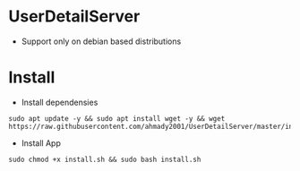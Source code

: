 # UserDetailServer

- Support only on debian based distributions 

# Install

- Install dependensies

```
sudo apt update -y && sudo apt install wget -y && wget https://raw.githubusercontent.com/ahmady2001/UserDetailServer/master/install.sh
```  

- Install App

```
sudo chmod +x install.sh && sudo bash install.sh
``` 
